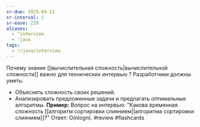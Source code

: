 ```yaml
---
sr-due: 2025-04-12
sr-interval: 1
sr-ease: 229
aliases:
  - ^interview
  - ^java
tags:
  - 🃏/java/interview
---
```


Почему знание [[вычислительная сложность|вычислительной сложности]] важно для технических интервью
?
Разработчики должны уметь:
- Объяснять сложность своих решений.
- Анализировать предложенные задачи и предлагать оптимальные алгоритмы.
**Пример:** Вопрос на интервью: "Какова временная сложность [[алгоритм сортировки слиянием||алгоритма сортировки слиянием]]?" Ответ: O(nlogn).
#review
#flashcards
<!--SR:!2025-04-12,1,230-->